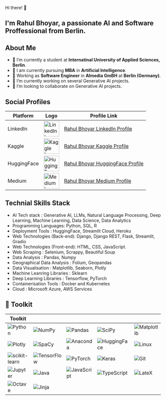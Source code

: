 Hi there! 👋

## I'm **Rahul Bhoyar**, a passionate **AI** and **Software Proffessional** from Berlin.

## About Me

- 🔭 I’m currently a student at **Internatinal University of Applied Sciences, Berlin**.
- 🔭 I am currently pursuing **MBA** in **Artificial Intelligence**.
- 🔭 Working as **Software Engineer** in **Almedia GmBH** at **Berlin (Germany)**.
- 🌱 I’m currently working on several Generative AI projects.
- 👯 I’m looking to collaborate on Generative AI projects.

  
## Social Profiles

| Platform   | Logo                                                                                                         | Profile Link                                      |
|------------|--------------------------------------------------------------------------------------------------------------|---------------------------------------------------|
| LinkedIn   | <img src="https://upload.wikimedia.org/wikipedia/commons/thumb/c/ca/LinkedIn_logo_initials.png/600px-LinkedIn_logo_initials.png" alt="LinkedIn Logo" style="width: 50px;"/> | [Rahul Bhoyar LinkedIn Profile](https://www.linkedin.com/in/rahul-bhoyar-1a04a7215) |
| Kaggle     | <img src="https://upload.wikimedia.org/wikipedia/commons/7/7c/Kaggle_logo.png" alt="Kaggle Logo" style="width: 50px;"/> | [Rahul Bhoyar Kaggle Profile](https://www.kaggle.com/rrb8695) |
| HuggingFace| <img src="https://huggingface.co/favicon.ico" alt="HuggingFace Logo" style="width: 50px;"/>                  | [Rahul Bhoyar HuggingFace Profile](https://huggingface.co/rahul-bhoyar-1995) |
| Medium     | <img src="https://cdn-icons-png.flaticon.com/512/174/174857.png" alt="Medium Logo" style="width: 50px;"/> | [Rahul Bhoyar Medium Profile](https://medium.com/@rahulbhoyaroffice) |


## Technial Skills Stack
- AI Tech stack : Generative AI, LLMs, Natural Language Processing, Deep Learning, Machine Learning, Data Science, Data Analytics
- Programming Languages: Python, SQL, R
- Deployment Tools : HuggingFace, Streamlit Cloud, Heroku
- Web Technologies (Back-end): Django, Django REST, Flask, Streamlit, Gradio
- Web Technologies (Front-end): HTML, CSS, JavaScript.
- Web Scraping : Selenium, Scrappy, Beautiful Soup
- Data Analysis : Pandas, Numpy
- Geographical Data Analysis : Folium, Geopandas
- Data Visualisation : Matplotlib, Seaborn, Plotly
- Machine Leanring Libraries : Sklearn
- Deep Learning Libraries : Tensorflow, PyTorch
- Containerisation Tools : Docker and Kubernetes
- Cloud : Microsoft Azure, AWS Services


🧰 Toolkit 
----------

| Toolkit | | | | |
| --- | --- | --- | --- | --- |
| ![Python](https://img.shields.io/badge/Python-0d22a4?style=for-the-badge&logo=python&logoColor=white) | ![NumPy](https://img.shields.io/badge/numpy-%23013243.svg?style=for-the-badge&logo=numpy&logoColor=white) | ![Pandas](https://img.shields.io/badge/pandas-%23150458.svg?style=for-the-badge&logo=pandas&logoColor=white) | ![SciPy](https://img.shields.io/badge/SciPy-%230C55A5.svg?style=for-the-badge&logo=scipy&logoColor=%white) | ![Matplotlib](https://img.shields.io/badge/matplotlib-327ac6?style=for-the-badge&logo=data:matplotlib.org/_static/images/documentation&logoColor=white) |
| ![Plotly](https://img.shields.io/badge/Plotly-1c92cf?style=for-the-badge&logo=plotly&logoColor=white) | ![SpaCy](https://img.shields.io/badge/spacy-55c9c2?style=for-the-badge&logo=spacy&logoColor=white) | ![Anaconda](https://img.shields.io/badge/Anaconda-44A833.svg?style=for-the-badge&logo=Anaconda&logoColor=white) | ![HuggingFace](https://img.shields.io/badge/hugging_face-%23FFE953.svg?style=for-the-badge&logo=data:https://huggingface.co/front/assets/huggingface_logo-noborder&logoColor=black) | ![Linux](https://img.shields.io/badge/Linux-FCC624?style=for-the-badge&logo=linux&logoColor=black) |
| ![scikit-learn](https://img.shields.io/badge/scikit--learn-%23F7931E.svg?style=for-the-badge&logo=scikit-learn&logoColor=white) | ![TensorFlow](https://img.shields.io/badge/TensorFlow-%23FF6F00.svg?style=for-the-badge&logo=TensorFlow&logoColor=white) | ![PyTorch](https://img.shields.io/badge/PyTorch-%23EE4C2C.svg?style=for-the-badge&logo=PyTorch&logoColor=white) | ![Keras](https://img.shields.io/badge/Keras-%23D00000.svg?style=for-the-badge&logo=Keras&logoColor=white) | ![Git](https://img.shields.io/badge/git-%23F05033.svg?style=for-the-badge&logo=git&logoColor=white) |
| ![Jupyter](https://img.shields.io/badge/Jupyter-F37626.svg?style=for-the-badge&logo=Jupyter&logoColor=white) | ![Java](https://img.shields.io/badge/java-%23ED8B00.svg?style=for-the-badge&logo=openjdk&logoColor=white) | ![JavaScript](https://img.shields.io/badge/JavaScript-F7DF1E.svg?style=for-the-badge&logo=JavaScript&logoColor=black) | ![TypeScript](https://img.shields.io/badge/typescript-84af1d?style=for-the-badge&logo=typescript&logoColor=white) | ![LateX](https://img.shields.io/badge/latex-%23008080.svg?style=for-the-badge&logo=latex&logoColor=white) |
| ![Octave](https://img.shields.io/badge/Octave-%2300599C.svg?style=for-the-badge&logo=Octave&logoColor=white) | ![Jinja](https://img.shields.io/badge/jinja2-2C2D72.svg?style=for-the-badge&logo=jinja&logoColor=white) | | | |

